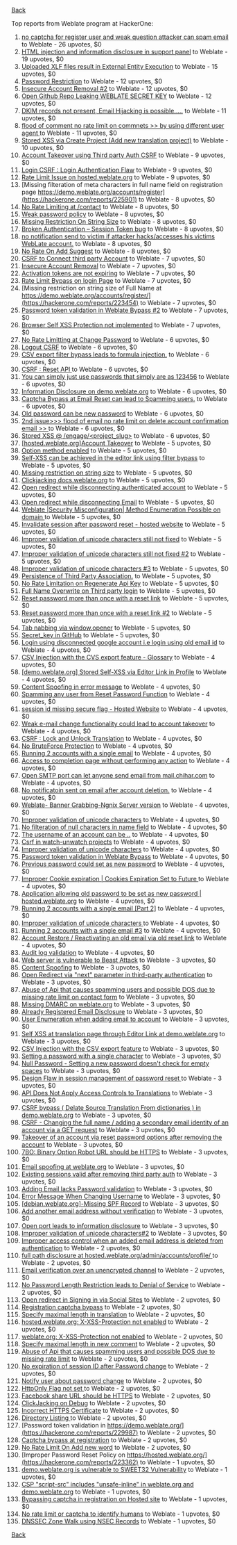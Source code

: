 [Back](../README.md)

Top reports from Weblate program at HackerOne:

1. [no captcha for register user and weak question attacker can spam email](https://hackerone.com/reports/236398) to Weblate - 26 upvotes, $0
2. [HTML injection and information disclosure in support panel](https://hackerone.com/reports/634312) to Weblate - 19 upvotes, $0
3. [Uploaded XLF files result in External Entity Execution](https://hackerone.com/reports/232614) to Weblate - 15 upvotes, $0
4. [Password Restriction](https://hackerone.com/reports/229920) to Weblate - 12 upvotes, $0
5. [Insecure Account Removal #2](https://hackerone.com/reports/229532) to Weblate - 12 upvotes, $0
6. [Open Github Repo Leaking WEBLATE SECRET KEY](https://hackerone.com/reports/942146) to Weblate - 12 upvotes, $0
7. [DKIM records not present, Email Hijacking is possible.....](https://hackerone.com/reports/253926) to Weblate - 11 upvotes, $0
8. [flood of comment no rate  limit on commnets \>\>  by using different user agent ](https://hackerone.com/reports/404035) to Weblate - 11 upvotes, $0
9. [Stored XSS via Create Project (Add new translation project)](https://hackerone.com/reports/610219) to Weblate - 10 upvotes, $0
10. [Account Takeover using Third party Auth CSRF](https://hackerone.com/reports/225653) to Weblate - 9 upvotes, $0
11. [Login CSRF : Login Authentication Flaw](https://hackerone.com/reports/229528) to Weblate - 9 upvotes, $0
12. [Rate Limit Issue on hosted.weblate.org](https://hackerone.com/reports/229825) to Weblate - 9 upvotes, $0
13. [Missing filteration of meta characters in full name field on registration page https://demo.weblate.org/accounts/register](https://hackerone.com/reports/225901) to Weblate - 8 upvotes, $0
14. [No Rate Limiting at /contact](https://hackerone.com/reports/229511) to Weblate - 8 upvotes, $0
15. [Weak password policy](https://hackerone.com/reports/224572) to Weblate - 8 upvotes, $0
16. [Missing Restriction On String Size](https://hackerone.com/reports/257376) to Weblate - 8 upvotes, $0
17. [Broken Authentication – Session Token bug](https://hackerone.com/reports/400826) to Weblate - 8 upvotes, $0
18. [no notification send to victim if attacker hacks/accesses his victims WebLate account.](https://hackerone.com/reports/282772) to Weblate - 8 upvotes, $0
19. [No Rate On Add Suggest](https://hackerone.com/reports/481654) to Weblate - 8 upvotes, $0
20. [CSRF to Connect third party Account](https://hackerone.com/reports/225100) to Weblate - 7 upvotes, $0
21. [Insecure Account Removal](https://hackerone.com/reports/223355) to Weblate - 7 upvotes, $0
22. [Activation tokens are not expiring](https://hackerone.com/reports/223339) to Weblate - 7 upvotes, $0
23. [Rate Limit Bypass on login Page](https://hackerone.com/reports/224460) to Weblate - 7 upvotes, $0
24. [Missing restriction on string size of Full Name at https://demo.weblate.org/accounts/register/](https://hackerone.com/reports/223454) to Weblate - 7 upvotes, $0
25. [Password token validation in Weblate Bypass #2](https://hackerone.com/reports/244287) to Weblate - 7 upvotes, $0
26. [Browser Self XSS Protection not implemented](https://hackerone.com/reports/400781) to Weblate - 7 upvotes, $0
27. [No Rate Limitting at Change Password](https://hackerone.com/reports/223694) to Weblate - 6 upvotes, $0
28. [Logout CSRF](https://hackerone.com/reports/223329) to Weblate - 6 upvotes, $0
29. [CSV export filter bypass leads to formula injection.](https://hackerone.com/reports/223999) to Weblate - 6 upvotes, $0
30. [CSRF : Reset API ](https://hackerone.com/reports/223333) to Weblate - 6 upvotes, $0
31. [You can simply just use passwords that simply are as 123456](https://hackerone.com/reports/223374) to Weblate - 6 upvotes, $0
32. [Information Disclosure on demo.weblate.org](https://hackerone.com/reports/229620) to Weblate - 6 upvotes, $0
33. [Captcha Bypass at Email Reset can lead to Spamming users.](https://hackerone.com/reports/229541) to Weblate - 6 upvotes, $0
34. [Old password can be new password](https://hackerone.com/reports/229577) to Weblate - 6 upvotes, $0
35. [2nd issue\>\>\> flood of email  no rate limit on delete account confirmation email \>\> ](https://hackerone.com/reports/404713) to Weblate - 6 upvotes, $0
36. [Stored XSS @ /engage/\<project_slug\>](https://hackerone.com/reports/472391) to Weblate - 6 upvotes, $0
37. [[hosted.weblate.org]Account Takeover](https://hackerone.com/reports/223637) to Weblate - 5 upvotes, $0
38. [Option method enabled](https://hackerone.com/reports/230194) to Weblate - 5 upvotes, $0
39. [Self-XSS can be achieved in the editor link using filter bypass](https://hackerone.com/reports/229735) to Weblate - 5 upvotes, $0
40. [Missing restriction on string size](https://hackerone.com/reports/229796) to Weblate - 5 upvotes, $0
41. [Clickjacking docs.weblate.org](https://hackerone.com/reports/223391) to Weblate - 5 upvotes, $0
42. [Open redirect while disconnecting authenticated account](https://hackerone.com/reports/224317) to Weblate - 5 upvotes, $0
43. [Open redirect while disconnecting Email](https://hackerone.com/reports/238117) to Weblate - 5 upvotes, $0
44. [Weblate |Security Misconfiguration| Method Enumeration Possible on domain ](https://hackerone.com/reports/230648) to Weblate - 5 upvotes, $0
45. [Invalidate session after password reset - hosted website](https://hackerone.com/reports/224362) to Weblate - 5 upvotes, $0
46. [Improper validation of unicode characters still not fixed](https://hackerone.com/reports/241596) to Weblate - 5 upvotes, $0
47. [Improper validation of unicode characters still not fixed #2](https://hackerone.com/reports/243611) to Weblate - 5 upvotes, $0
48. [Improper validation of unicode characters #3](https://hackerone.com/reports/243635) to Weblate - 5 upvotes, $0
49. [Persistence of Third Party Association.](https://hackerone.com/reports/241623) to Weblate - 5 upvotes, $0
50. [No Rate Limitation on Regenerate Api Key](https://hackerone.com/reports/243619) to Weblate - 5 upvotes, $0
51. [Full Name Overwrite on Third party login](https://hackerone.com/reports/241598) to Weblate - 5 upvotes, $0
52. [Reset password more than once with a reset link](https://hackerone.com/reports/243594) to Weblate - 5 upvotes, $0
53. [Reset password more than once with a reset link #2](https://hackerone.com/reports/245450) to Weblate - 5 upvotes, $0
54. [Tab nabbing via window.opener](https://hackerone.com/reports/403891) to Weblate - 5 upvotes, $0
55. [Secret_key in GitHub](https://hackerone.com/reports/926093) to Weblate - 5 upvotes, $0
56. [Login using disconnected google account i.e login using old email id](https://hackerone.com/reports/223427) to Weblate - 4 upvotes, $0
57. [CSV Injection with the CVS export feature - Glossary](https://hackerone.com/reports/224291) to Weblate - 4 upvotes, $0
58. [[demo.weblate.org] Stored Self-XSS via Editor Link in Profile](https://hackerone.com/reports/223331) to Weblate - 4 upvotes, $0
59. [Content Spoofing in error message](https://hackerone.com/reports/223456) to Weblate - 4 upvotes, $0
60. [Spamming any user from Reset Password Function](https://hackerone.com/reports/223525) to Weblate - 4 upvotes, $0
61. [session id missing secure flag - Hosted Website](https://hackerone.com/reports/224379) to Weblate - 4 upvotes, $0
62. [Weak e-mail change functionality could lead to account takeover](https://hackerone.com/reports/223461) to Weblate - 4 upvotes, $0
63. [CSRF : Lock and Unlock Translation](https://hackerone.com/reports/223345) to Weblate - 4 upvotes, $0
64. [No BruteForce Protection](https://hackerone.com/reports/223337) to Weblate - 4 upvotes, $0
65. [Running 2 accounts with a single email](https://hackerone.com/reports/224072) to Weblate - 4 upvotes, $0
66. [Access to completion page without performing any action](https://hackerone.com/reports/223846) to Weblate - 4 upvotes, $0
67. [Open SMTP port can let anyone send email from mail.chihar.com](https://hackerone.com/reports/223435) to Weblate - 4 upvotes, $0
68. [No notificatoin sent on email after account deletion.](https://hackerone.com/reports/229909) to Weblate - 4 upvotes, $0
69. [Weblate- Banner Grabbing-Ngnix Server version](https://hackerone.com/reports/230633) to Weblate - 4 upvotes, $0
70. [Improper validation of unicode characters](https://hackerone.com/reports/229483) to Weblate - 4 upvotes, $0
71. [No filteration of null characters in name field](https://hackerone.com/reports/242945) to Weblate - 4 upvotes, $0
72. [The username of an account can be ..](https://hackerone.com/reports/243609) to Weblate - 4 upvotes, $0
73. [Csrf in watch-unwatch projects](https://hackerone.com/reports/229405) to Weblate - 4 upvotes, $0
74. [Improper validation of unicode characters](https://hackerone.com/reports/242171) to Weblate - 4 upvotes, $0
75. [Password token validation in Weblate Bypass](https://hackerone.com/reports/243842) to Weblate - 4 upvotes, $0
76. [Previous password could set as new password](https://hackerone.com/reports/243616) to Weblate - 4 upvotes, $0
77. [Improper Cookie expiration | Cookies Expiration Set to Future ](https://hackerone.com/reports/232306) to Weblate - 4 upvotes, $0
78. [ Application allowing old password to be set as new password | hosted.weblate.org](https://hackerone.com/reports/264934) to Weblate - 4 upvotes, $0
79. [Running 2 accounts with a single email [Part 2]](https://hackerone.com/reports/241608) to Weblate - 4 upvotes, $0
80. [Improper validation of unicode characters ](https://hackerone.com/reports/278718) to Weblate - 4 upvotes, $0
81. [Running 2 accounts with a single email #3](https://hackerone.com/reports/245304) to Weblate - 4 upvotes, $0
82. [ Account Restore / Reactivating an old email via old reset link](https://hackerone.com/reports/275303) to Weblate - 4 upvotes, $0
83. [Audit log validation](https://hackerone.com/reports/296632) to Weblate - 4 upvotes, $0
84. [Web server is vulnerable to Beast Attack](https://hackerone.com/reports/223350) to Weblate - 3 upvotes, $0
85. [Content Spoofing](https://hackerone.com/reports/223630) to Weblate - 3 upvotes, $0
86. [Open Redirect via "next" parameter in third-party authentication](https://hackerone.com/reports/223326) to Weblate - 3 upvotes, $0
87. [Abuse of Api that causes spamming users and possible DOS due to missing rate limit on contact form](https://hackerone.com/reports/223542) to Weblate - 3 upvotes, $0
88. [Missing DMARC on weblate.org](https://hackerone.com/reports/223545) to Weblate - 3 upvotes, $0
89. [Already Registered Email Disclosure](https://hackerone.com/reports/223343) to Weblate - 3 upvotes, $0
90. [User Enumeration when adding email to account](https://hackerone.com/reports/223531) to Weblate - 3 upvotes, $0
91. [Self XSS at translation page through Editor Link at demo.weblate.org](https://hackerone.com/reports/223692) to Weblate - 3 upvotes, $0
92. [CSV Injection with the CSV export feature](https://hackerone.com/reports/223344) to Weblate - 3 upvotes, $0
93. [Setting a password with a single character](https://hackerone.com/reports/223851) to Weblate - 3 upvotes, $0
94. [Null Password - Setting a new password doesn't check for empty spaces](https://hackerone.com/reports/223618) to Weblate - 3 upvotes, $0
95. [Design Flaw in session management of password reset ](https://hackerone.com/reports/229417) to Weblate - 3 upvotes, $0
96. [API Does Not Apply Access Controls to Translations](https://hackerone.com/reports/232994) to Weblate - 3 upvotes, $0
97. [CSRF bypass ( Delate Source Translation From dictionaries ) in demo.weblate.org](https://hackerone.com/reports/230863) to Weblate - 3 upvotes, $0
98. [CSRF - Changing the full name / adding a secondary email identity of an account via a GET request](https://hackerone.com/reports/223367) to Weblate - 3 upvotes, $0
99. [Takeover of an account via reset password options after removing the account](https://hackerone.com/reports/230076) to Weblate - 3 upvotes, $0
100. [7BO: Binary Option Robot URL should be HTTPS](https://hackerone.com/reports/225722) to Weblate - 3 upvotes, $0
101. [Email spoofing at weblate.org](https://hackerone.com/reports/224186) to Weblate - 3 upvotes, $0
102. [Existing sessions valid after removing third party auth](https://hackerone.com/reports/223475) to Weblate - 3 upvotes, $0
103. [Adding Email lacks Password validation](https://hackerone.com/reports/229869) to Weblate - 3 upvotes, $0
104. [Error Message When Changing Username](https://hackerone.com/reports/243664) to Weblate - 3 upvotes, $0
105. [[debian.weblate.org]-Missing SPF Record](https://hackerone.com/reports/245518) to Weblate - 3 upvotes, $0
106. [Add another email address without verification](https://hackerone.com/reports/265987) to Weblate - 3 upvotes, $0
107. [Open port leads to information disclosure](https://hackerone.com/reports/223421) to Weblate - 3 upvotes, $0
108. [Improper validation of unicode characters#2](https://hackerone.com/reports/279945) to Weblate - 3 upvotes, $0
109. [Improper access control when an added email address is deleted from authentication](https://hackerone.com/reports/223434) to Weblate - 2 upvotes, $0
110. [full path disclosure at hosted.weblate.org/admin/accounts/profile/ ](https://hackerone.com/reports/225495) to Weblate - 2 upvotes, $0
111. [Email verification over an unencrypted channel](https://hackerone.com/reports/224287) to Weblate - 2 upvotes, $0
112. [No Password Length Restriction leads to Denial of Service](https://hackerone.com/reports/223854) to Weblate - 2 upvotes, $0
113. [Open redirect in Signing in via Social Sites](https://hackerone.com/reports/223718) to Weblate - 2 upvotes, $0
114. [Registration captcha bypass](https://hackerone.com/reports/223324) to Weblate - 2 upvotes, $0
115. [Specify maximal length in translation](https://hackerone.com/reports/224015) to Weblate - 2 upvotes, $0
116. [hosted.weblate.org: X-XSS-Protection not enabled](https://hackerone.com/reports/223396) to Weblate - 2 upvotes, $0
117. [weblate.org: X-XSS-Protection not enabled](https://hackerone.com/reports/223723) to Weblate - 2 upvotes, $0
118. [Specify maximal length in new comment](https://hackerone.com/reports/223931) to Weblate - 2 upvotes, $0
119. [Abuse of Api that causes spamming users and possible DOS due to missing rate limit](https://hackerone.com/reports/223557) to Weblate - 2 upvotes, $0
120. [No expiration of session ID after Password change](https://hackerone.com/reports/223327) to Weblate - 2 upvotes, $0
121. [Notify user about password change](https://hackerone.com/reports/223609) to Weblate - 2 upvotes, $0
122. [HttpOnly Flag not set ](https://hackerone.com/reports/224006) to Weblate - 2 upvotes, $0
123. [Facebook share URL should be HTTPS](https://hackerone.com/reports/225769) to Weblate - 2 upvotes, $0
124. [ClickJacking on Debug](https://hackerone.com/reports/225555) to Weblate - 2 upvotes, $0
125. [Incorrect HTTPS Certificate](https://hackerone.com/reports/225540) to Weblate - 2 upvotes, $0
126. [Directory Listing ](https://hackerone.com/reports/223384) to Weblate - 2 upvotes, $0
127. [Password token validation in https://demo.weblate.org/](https://hackerone.com/reports/229987) to Weblate - 2 upvotes, $0
128. [Captcha bypass at registration](https://hackerone.com/reports/229584) to Weblate - 2 upvotes, $0
129. [No Rate Limit  On Add new word](https://hackerone.com/reports/479021) to Weblate - 2 upvotes, $0
130. [Improper Password Reset Policy on https://hosted.weblate.org/](https://hackerone.com/reports/223362) to Weblate - 1 upvotes, $0
131. [demo.weblate.org is vulnerable to SWEET32 Vulnerability](https://hackerone.com/reports/223653) to Weblate - 1 upvotes, $0
132. [CSP "script-src" includes "unsafe-inline" in weblate.org and demo.weblate.org](https://hackerone.com/reports/231062) to Weblate - 1 upvotes, $0
133. [Bypassing captcha in registration on Hosted site](https://hackerone.com/reports/224342) to Weblate - 1 upvotes, $0
134. [No rate limit or captcha to identify humans](https://hackerone.com/reports/257384) to Weblate - 1 upvotes, $0
135. [DNSSEC Zone Walk using NSEC Records](https://hackerone.com/reports/228471) to Weblate - 1 upvotes, $0


[Back](../README.md)